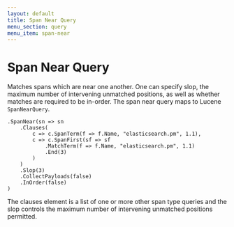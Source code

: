 ```yaml
---
layout: default
title: Span Near Query
menu_section: query
menu_item: span-near
---
```



# Span Near Query

Matches spans which are near one another. One can specify slop, the maximum number of intervening unmatched positions, as well as whether matches are required to be in-order. The span near query maps to Lucene `SpanNearQuery`.

	.SpanNear(sn => sn
		.Clauses(
			c => c.SpanTerm(f => f.Name, "elasticsearch.pm", 1.1),
			c => c.SpanFirst(sf => sf
				.MatchTerm(f => f.Name, "elasticsearch.pm", 1.1)
				.End(3)
			)
		)
		.Slop(3)
		.CollectPayloads(false)
		.InOrder(false)
	)

The clauses element is a list of one or more other span type queries and the slop controls the maximum number of intervening unmatched positions permitted.